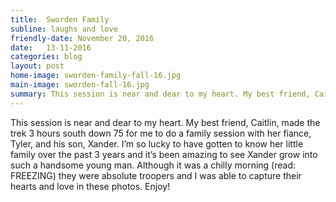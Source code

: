 ```yaml
---
title:  Sworden Family
subline: laughs and love
friendly-date: November 20, 2016
date:   13-11-2016
categories: blog
layout: post
home-image: sworden-family-fall-16.jpg
main-image: sworden-fall-16.jpg
summary: This session is near and dear to my heart. My best friend, Caitlin, made the trek 3 hours south down 75 for me to do a family session with her fiance, Tyler, and his son, Xander. I’m so lucky to have gotten to know her little family over the past 3 years and it’s been amazing to see Xander grow into such a handsome young man. Although it was a chilly morning (read - FREEZING)they were absolute troopers and I was able to capture their hearts and love in these photos. Enjoy!
---
```

This session is near and dear to my heart. My best friend, Caitlin, made the trek 3 hours south down 75 for me to do a family session with her fiance, Tyler, and his son, Xander. I’m so lucky to have gotten to know her little family over the past 3 years and it’s been amazing to see Xander grow into such a handsome young man. Although it was a chilly morning (read: FREEZING) they were absolute troopers and I was able to capture their hearts and love in these photos. Enjoy! 
